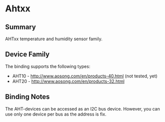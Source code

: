 ﻿# Ahtxx

## Summary
AHTxx temperature and humidity sensor family.

## Device Family
The binding supports the following types:
* AHT10 - http://www.aosong.com/en/products-40.html (not tested, yet)
* AHT20 - http://www.aosong.com/en/products-32.html

## Binding Notes

The AHT-devices can be accessed as an I2C bus device. However, you can use only one device per bus as the address is fix.



